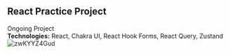 ## React Practice Project 
Ongoing Project  
**Technologies:** React, Chakra UI, React Hook Forms, React Query, Zustand
![zwKYYZ4Gud](https://github.com/user-attachments/assets/efa183e6-2d52-474f-a003-af4afcf630f1)
